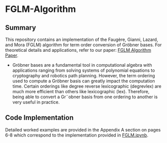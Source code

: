 # FGLM-Algorithm

## Summary

This repository contains an implementation of the Faugère, Gianni, Lazard, and Mora (FGLM) algorithm for term order conversion of Gröbner bases. For theoretical details and applications, refer to our paper: [FGLM Algorithm Paper](FGLM%20Algorithm.pdf).

- Gröbner bases are a fundamental tool in computational algebra with applications ranging from solving systems of polynomial equations to cryptography and robotics path planning. However, the term ordering used to compute a Gröbner basis can greatly impact the computation time. Certain orderings like degree reverse lexicographic (degrevlex) are much more efficient than others like lexicographic (lex). Therefore, being able to convert a Gr¨obner basis from one ordering to another is very useful in practice.

## Code Implementation

Detailed worked examples are provided in the Appendix A section on pages 6-8 which correspond to the implementation provided in [FGLM.ipynb](FGLM.ipynb).  
